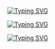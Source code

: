 [![Typing SVG](https://readme-typing-svg.demolab.com?font=Courierprime&size=26&pause=1000&color=007ACC&background=ECFFF700&center=true&vCenter=true&width=600&lines=Welcome+to+my+profile)](https://git.io/typing-svg)


[![Typing SVG](https://readme-typing-svg.demolab.com?font=Courierprime&size=45&pause=1000&color=007ACC&background=ECFFF700&center=true&vCenter=true&width=600&lines=Welcome+to+my+profile)](https://git.io/typing-svg)


[![Typing SVG](https://readme-typing-svg.demolab.com?font=JetBrains+Mono&size=45&pause=1000&color=007ACC&background=ECFFF700&center=true&vCenter=true&width=600&lines=Welcome+to+my+profile)](https://git.io/typing-svg)
